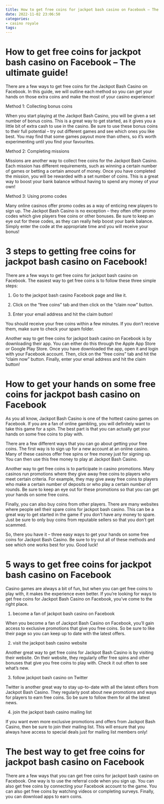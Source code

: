 ```yaml
---
title: How to get free coins for jackpot bash casino on Facebook – The ultimate guide!
date: 2022-11-02 23:06:50
categories:
- casino royale
tags:
---
```



#  How to get free coins for jackpot bash casino on Facebook – The ultimate guide!

There are a few ways to get free coins for the Jackpot Bash Casino on Facebook. In this guide, we will outline each method so you can get your hands on those extra coins and make the most of your casino experience!

Method 1: Collecting bonus coins

When you start playing at the Jackpot Bash Casino, you will be given a set number of bonus coins. This is a great way to get started, as it gives you a little bit of extra cash to use in the casino. Be sure to use these bonus coins to their full potential – try out different games and see which ones you like best. You may find that some games payout more than others, so it’s worth experimenting until you find your favourites.

Method 2: Completing missions

Missions are another way to collect free coins for the Jackpot Bash Casino. Each mission has different requirements, such as winning a certain number of games or betting a certain amount of money. Once you have completed the mission, you will be rewarded with a set number of coins. This is a great way to boost your bank balance without having to spend any money of your own!

Method 3: Using promo codes

Many online casinos offer promo codes as a way of enticing new players to sign up. The Jackpot Bash Casino is no exception – they often offer promo codes which give players free coins or other bonuses. Be sure to keep an eye out for these codes, as they can really help boost your bank balance. Simply enter the code at the appropriate time and you will receive your bonus!

#  3 steps to getting free coins for jackpot bash casino on Facebook!

There are a few ways to get free coins for jackpot bash casino on Facebook. The easiest way to get free coins is to follow these three simple steps:

1. Go to the jackpot bash casino Facebook page and like it.

2. Click on the “free coins” tab and then click on the “claim now” button.

3. Enter your email address and hit the claim button!

You should receive your free coins within a few minutes. If you don’t receive them, make sure to check your spam folder.

Another way to get free coins for jackpot bash casino on Facebook is by downloading their app. You can either do this through the Apple App Store or Google Play Store. Once you have downloaded the app, open it and login with your Facebook account. Then, click on the “free coins” tab and hit the “claim now” button. Finally, enter your email address and hit the claim button!

#  How to get your hands on some free coins for jackpot bash casino on Facebook

As you all know, Jackpot Bash Casino is one of the hottest casino games on Facebook. If you are a fan of online gambling, you will definitely want to take this game for a spin. The best part is that you can actually get your hands on some free coins to play with.

There are a few different ways that you can go about getting your free coins. The first way is to sign up for a new account at an online casino. Many of these casinos offer free spins or free money just for signing up. You can then use this free money to play at Jackpot Bash Casino.

Another way to get free coins is to participate in casino promotions. Many casinos run promotions where they give away free coins to players who meet certain criteria. For example, they may give away free coins to players who make a certain number of deposits or who play a certain number of rounds. Be sure to keep an eye out for these promotions so that you can get your hands on some free coins.

Finally, you can also buy coins from other players. There are many websites where people sell their spare coins for jackpot bash casino. This can be a great way to get started in the game if you don’t have any money to spare. Just be sure to only buy coins from reputable sellers so that you don’t get scammed.

So, there you have it – three easy ways to get your hands on some free coins for Jackpot Bash Casino. Be sure to try out all of these methods and see which one works best for you. Good luck!

#  5 ways to get free coins for jackpot bash casino on Facebook

Casino games are always a bit of fun, but when you can get free coins to play with, it makes the experience even better. If you’re looking for ways to get free coins for Jackpot Bash Casino on Facebook, you’ve come to the right place.

1. become a fan of jackpot bash casino on Facebook

When you become a fan of Jackpot Bash Casino on Facebook, you’ll gain access to exclusive promotions that give you free coins. So be sure to like their page so you can keep up to date with the latest offers.

2. visit the jackpot bash casino website

Another great way to get free coins for Jackpot Bash Casino is by visiting their website. On their website, they regularly offer free spins and other bonuses that give you free coins to play with. Check it out often to see what’s new.

3. follow jackpot bash casino on Twitter

Twitter is another great way to stay up-to-date with all the latest offers from Jackpot Bash Casino. They regularly post about new promotions and ways for players to earn free coins. So be sure to follow them for all the latest news.

4. join the jackpot bash casino mailing list

If you want even more exclusive promotions and offers from Jackpot Bash Casino, then be sure to join their mailing list. This will ensure that you always have access to special deals just for mailing list members only!

#  The best way to get free coins for jackpot bash casino on Facebook

There are a few ways that you can get free coins for jackpot bash casino on Facebook. One way is to use the referral code when you sign up. You can also get free coins by connecting your Facebook account to the game. You can also get free coins by watching videos or completing surveys. Finally, you can download apps to earn coins.